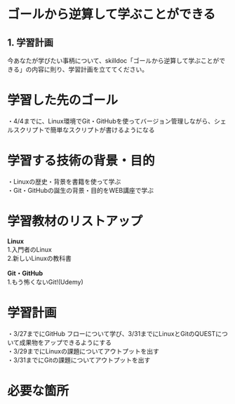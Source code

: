 # ゴールから逆算して学ぶことができる

## 1. 学習計画

今あなたが学びたい事柄について、skilldoc「ゴールから逆算して学ぶことができる」の内容に則り、学習計画を立ててください。

# 学習した先のゴール
・4/4までに、Linux環境でGit・GitHubを使ってバージョン管理しながら、シェルスクリプトで簡単なスクリプトが書けるようになる

# 学習する技術の背景・目的
・Linuxの歴史・背景を書籍を使って学ぶ  
・Git・GitHubの誕生の背景・目的をWEB講座で学ぶ

# 学習教材のリストアップ
**Linux**   
1.入門者のLinux  
2.新しいLinuxの教科書  

**Git・GitHub**  
1.もう怖くないGit!(Udemy)  

# 学習計画
・3/27までにGitHub フローについて学び、3/31までにLinuxとGitのQUESTについて成果物をアップできるようにする  
・3/29までにLinuxの課題についてアウトプットを出す  
・3/31までにGitの課題についてアウトプットを出す  

# 必要な箇所


